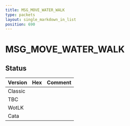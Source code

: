```yaml
---
title: MSG_MOVE_WATER_WALK
type: packets
layout: single_markdown_in_list
position: 690
---
```


# MSG_MOVE_WATER_WALK

## Status

Version | Hex | Comment
---------- | ---------- | ---------- 
Classic |  |  
TBC |  |  
WotLK |  |  
Cata |  |  
